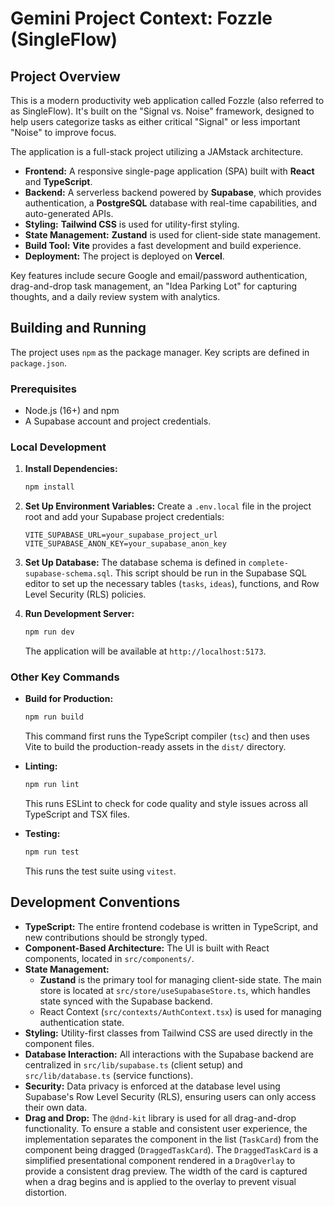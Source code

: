 # Gemini Project Context: Fozzle (SingleFlow)

## Project Overview

This is a modern productivity web application called Fozzle (also referred to as SingleFlow). It's built on the "Signal vs. Noise" framework, designed to help users categorize tasks as either critical "Signal" or less important "Noise" to improve focus.

The application is a full-stack project utilizing a JAMstack architecture.

*   **Frontend:** A responsive single-page application (SPA) built with **React** and **TypeScript**.
*   **Backend:** A serverless backend powered by **Supabase**, which provides authentication, a **PostgreSQL** database with real-time capabilities, and auto-generated APIs.
*   **Styling:** **Tailwind CSS** is used for utility-first styling.
*   **State Management:** **Zustand** is used for client-side state management.
*   **Build Tool:** **Vite** provides a fast development and build experience.
*   **Deployment:** The project is deployed on **Vercel**.

Key features include secure Google and email/password authentication, drag-and-drop task management, an "Idea Parking Lot" for capturing thoughts, and a daily review system with analytics.

## Building and Running

The project uses `npm` as the package manager. Key scripts are defined in `package.json`.

### Prerequisites

*   Node.js (16+) and npm
*   A Supabase account and project credentials.

### Local Development

1.  **Install Dependencies:**
    ```bash
    npm install
    ```

2.  **Set Up Environment Variables:**
    Create a `.env.local` file in the project root and add your Supabase project credentials:
    ```
    VITE_SUPABASE_URL=your_supabase_project_url
    VITE_SUPABASE_ANON_KEY=your_supabase_anon_key
    ```

3.  **Set Up Database:**
    The database schema is defined in `complete-supabase-schema.sql`. This script should be run in the Supabase SQL editor to set up the necessary tables (`tasks`, `ideas`), functions, and Row Level Security (RLS) policies.

4.  **Run Development Server:**
    ```bash
    npm run dev
    ```
    The application will be available at `http://localhost:5173`.

### Other Key Commands

*   **Build for Production:**
    ```bash
    npm run build
    ```
    This command first runs the TypeScript compiler (`tsc`) and then uses Vite to build the production-ready assets in the `dist/` directory.

*   **Linting:**
    ```bash
    npm run lint
    ```
    This runs ESLint to check for code quality and style issues across all TypeScript and TSX files.

*   **Testing:**
    ```bash
    npm run test
    ```
    This runs the test suite using `vitest`.

## Development Conventions

*   **TypeScript:** The entire frontend codebase is written in TypeScript, and new contributions should be strongly typed.
*   **Component-Based Architecture:** The UI is built with React components, located in `src/components/`.
*   **State Management:**
    *   **Zustand** is the primary tool for managing client-side state. The main store is located at `src/store/useSupabaseStore.ts`, which handles state synced with the Supabase backend.
    *   React Context (`src/contexts/AuthContext.tsx`) is used for managing authentication state.
*   **Styling:** Utility-first classes from Tailwind CSS are used directly in the component files.
*   **Database Interaction:** All interactions with the Supabase backend are centralized in `src/lib/supabase.ts` (client setup) and `src/lib/database.ts` (service functions).
*   **Security:** Data privacy is enforced at the database level using Supabase's Row Level Security (RLS), ensuring users can only access their own data.
*   **Drag and Drop:** The `@dnd-kit` library is used for all drag-and-drop functionality. To ensure a stable and consistent user experience, the implementation separates the component in the list (`TaskCard`) from the component being dragged (`DraggedTaskCard`). The `DraggedTaskCard` is a simplified presentational component rendered in a `DragOverlay` to provide a consistent drag preview. The width of the card is captured when a drag begins and is applied to the overlay to prevent visual distortion.
